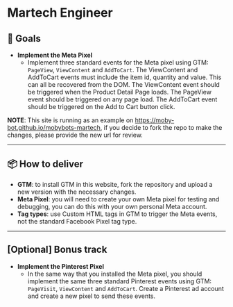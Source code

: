 # Martech Engineer

## 🎯 Goals

- **Implement the Meta Pixel**
  - Implement three standard events for the Meta pixel using GTM: `PageView`, `ViewContent` and `AddToCart`. The ViewContent and AddToCart events must include the item id, quantity and value. This can all be recovered from the DOM. The ViewContent event should be triggered when the Product Detail Page loads. The PageView event should be triggered on any page load. The AddToCart event should be triggered on the Add to Cart button click.

**NOTE**: This site is running as an example on https://moby-bot.github.io/mobybots-martech, if you decide to fork the repo to make the changes, please provide the new url for review.

---

## 📦 How to deliver

- **GTM**: to install GTM in this website, fork the repository and upload a new version with the necessary changes.
- **Meta Pixel**: you will need to create your own Meta pixel for testing and debugging, you can do this with your own personal Meta account.
- **Tag types**: use Custom HTML tags in GTM to trigger the Meta events, not the standard Facebook Pixel tag type.

---

## [Optional] Bonus track

- **Implement the Pinterest Pixel**
  - In the same way that you installed the Meta pixel, you should implement the same three standard Pinterest events using GTM: `PageVisit`, `ViewContent` and `AddToCart`. Create a Pinterest ad account and create a new pixel to send these events.
